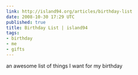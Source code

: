 ```yaml
---
link: http://island94.org/articles/birthday-list
date: 2008-10-30 17:29 UTC
published: true
title: Birthday List | island94
tags:
- birthday
- me
- gifts
---
```


an awesome list of things I want for my birthday
